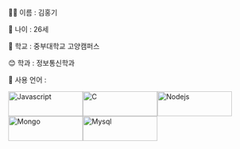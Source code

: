 👨‍🎓 이름 : 김홍기

🌇 나이 : 26세

:school: 학교 : 중부대학교 고양캠퍼스

:blush: 학과 : 정보통신학과

:meat_on_bone: 사용 언어 : 

<img src="https://user-images.githubusercontent.com/80046326/140975880-f48ec44f-4103-421e-89c5-d82a386a4730.PNG" alt="Javascript" width="150" height="50" /><img src="https://user-images.githubusercontent.com/80046326/140976687-ad5a2f2e-1b72-49bf-82b5-bf410ac67cbc.PNG" alt="C" width="150" height="50"/><img src="https://user-images.githubusercontent.com/80046326/140976405-a4ecfb55-7c82-442b-86b7-263208eab4fd.PNG" alt="Nodejs" width="150" height="50" /><img src="https://user-images.githubusercontent.com/80046326/140976756-79471624-9629-4e9e-b039-42e62277c1da.PNG" alt="Mongo" width="150" height="50" /><img src="https://user-images.githubusercontent.com/80046326/140976790-907151d9-db43-449d-ab92-9fc7fe1e5dfa.PNG" alt="Mysql" width="150" height="50" />





